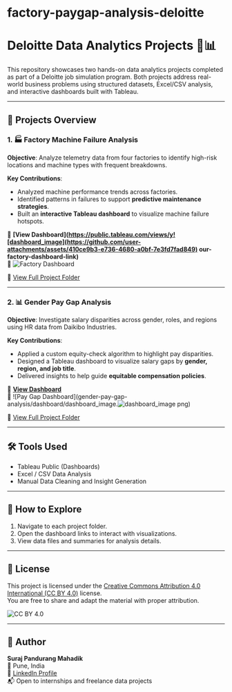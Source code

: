 # factory-paygap-analysis-deloitte

# Deloitte Data Analytics Projects 🧠📊

This repository showcases two hands-on data analytics projects completed as part of a Deloitte job simulation program. Both projects address real-world business problems using structured datasets, Excel/CSV analysis, and interactive dashboards built with Tableau.

---

## 📁 Projects Overview

### 1. 🏭 Factory Machine Failure Analysis

**Objective**: Analyze telemetry data from four factories to identify high-risk locations and machine types with frequent breakdowns.

**Key Contributions**:
- Analyzed machine performance trends across factories.
- Identified patterns in failures to support **predictive maintenance strategies**.
- Built an **interactive Tableau dashboard** to visualize machine failure hotspots.

🔗 **[View Dashboard](https://public.tableau.com/views/y![dashboard_image](https://github.com/user-attachments/assets/410ce9b3-e736-4680-a0bf-7e3fd7fad849)
our-factory-dashboard-link)**  
📸 ![Factory Dashboard](factory-machine-failure/dashboard/dashboard_image.png)

📁 [View Full Project Folder](./factory-machine-failure)

---

### 2. 📊 Gender Pay Gap Analysis

**Objective**: Investigate salary disparities across gender, roles, and regions using HR data from Daikibo Industries.

**Key Contributions**:
- Applied a custom equity-check algorithm to highlight pay disparities.
- Designed a Tableau dashboard to visualize salary gaps by **gender, region, and job title**.
- Delivered insights to help guide **equitable compensation policies**.

🔗 **[View Dashboard](https://public.tableau.com/views/your-paygap-dashboard-link)**  
📸 ![Pay Gap Dashboard](gender-pay-gap-analysis/dashboard/dashboard_image.![dashboard_image](https://github.com/user-attachments/assets/7ea60361-9fa9-456c-b3b8-c7938873fa5d)
png)

📁 [View Full Project Folder](./gender-pay-gap-analysis)

---

## 🛠️ Tools Used

- Tableau Public (Dashboards)
- Excel / CSV Data Analysis
- Manual Data Cleaning and Insight Generation

---

## 🚀 How to Explore

1. Navigate to each project folder.
2. Open the dashboard links to interact with visualizations.
3. View data files and summaries for analysis details.

---

## 📄 License

This project is licensed under the [Creative Commons Attribution 4.0 International (CC BY 4.0)](https://creativecommons.org/licenses/by/4.0/) license.  
You are free to share and adapt the material with proper attribution.

![CC BY 4.0](https://licensebuttons.net/l/by/4.0/88x31.png)

---

## 👤 Author

**Suraj Pandurang Mahadik**  
📍 Pune, India  
🔗 [LinkedIn Profile](https://www.linkedin.com/in/suraj-mahadik-341b91315/)  
📬 Open to internships and freelance data projects
